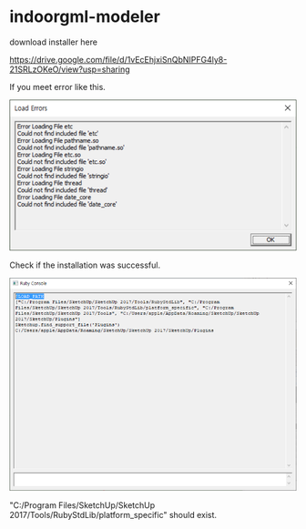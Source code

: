 # indoorgml-modeler

download installer here 

https://drive.google.com/file/d/1vEcEhjxiSnQbNIPFG4ly8-21SRLzOKeO/view?usp=sharing

If you meet error like this.

![Screenshot](sketchup_error.png)

Check if the installation was successful. 

![Screenshot](sketchup_verify.png)

"C:/Program Files/SketchUp/SketchUp 2017/Tools/RubyStdLib/platform_specific" should exist.